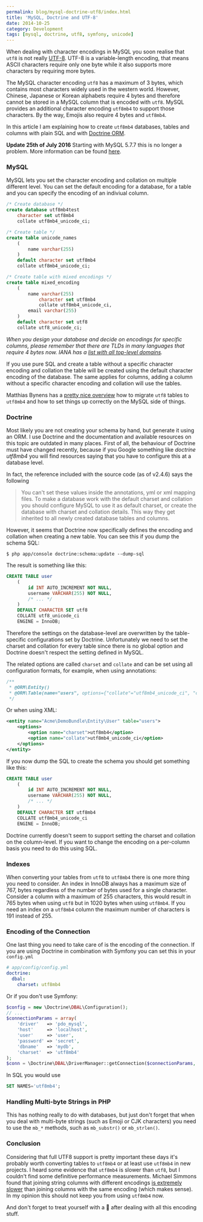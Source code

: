 ```yaml
---
permalink: blog/mysql-doctrine-utf8/index.html
title: 'MySQL, Doctrine and UTF-8'
date: 2014-10-25
category: Development
tags: [mysql, doctrine, utf8, symfony, unicode]
---
```


When dealing with character encodings in MySQL you soon realise that `utf8` is not really [UTF-8](http://en.wikipedia.org/wiki/UTF-8). UTF-8 is a variable-length encoding, that means ASCII characters require only one byte while it also supports more characters by requiring more bytes.

The MySQL character encoding `utf8` has a maximum of 3 bytes, which contains most characters widely used in the western world. However, Chinese, Japanese or Korean alphabets require 4 bytes and therefore cannot be stored in a MySQL column that is encoded with `utf8`. MySQL provides an additional character encoding `utf8mb4` to support those characters. By the way, Emojis also require 4 bytes and `utf8mb4`.

In this article I am explaining how to create `utf8mb4` databases, tables and columns with plain SQL and with [Doctrine ORM](http://www.doctrine-project.org).

**Update 25th of July 2016** Starting with MySQL 5.7.7 this is no longer a problem. More information can be found [here](https://github.com/doctrine/dbal/pull/851#issuecomment-104269536).

### MySQL

MySQL lets you set the character encoding and collation on multiple different level. You can set the default encoding for a database, for a table and you can specify the encoding of an indiviual column.

```sql
/* Create database */
create database utf8mb4test
    character set utf8mb4
    collate utf8mb4_unicode_ci;

/* Create table */
create table unicode_names
    (
        name varchar(255)
    )
    default character set utf8mb4
    collate utf8mb4_unicode_ci;

/* Create table with mixed encodings */
create table mixed_encoding
    (
        name varchar(255)
            character set utf8mb4
            collate utf8mb4_unicode_ci,
        email varchar(255)
    )
    default character set utf8
    collate utf8_unicode_ci;
```

_When you design your database and decide on encodings for specific columns, please remember that there are TLDs in many languages that require 4 bytes now. IANA has a [list with all top-level domains](http://www.iana.org/domains/root/db)._

If you use pure SQL and create a table without a specific character encoding and collation the table will be created using the default character encoding of the database. The same applies for columns, adding a column without a specific character encoding and collation will use the tables.

Matthias Bynens has a [pretty nice overview](https://mathiasbynens.be/notes/mysql-utf8mb4) how to migrate `utf8` tables to `utf8mb4` and how to set things up correctly on the MySQL side of things.

### Doctrine

Most likely you are not creating your schema by hand, but generate it using an ORM. I use Doctrine and the documentation and available resources on this topic are outdated in many places. First of all, the behaviour of Doctrine must have changed recently, because if you Google something like _doctrine utf8mb4_ you will find resources saying that you have to configure this at a database level.

In fact, the reference included with the source code (as of v2.4.6) says the following

> You can't set these values inside the annotations, yml or xml mapping files. To make a database work with the default charset and collation you should configure MySQL to use it as default charset, or create the database with charset and collation details. This way they get inherited to all newly created database tables and columns.

However, it seems that Doctrine now specifically defines the encoding and collation when creating a new table. You can see this if you dump the schema SQL:

```shell
$ php app/console doctrine:schema:update --dump-sql
```

The result is something like this:

```sql
CREATE TABLE user
    (
        id INT AUTO_INCREMENT NOT NULL,
        username VARCHAR(255) NOT NULL,
        /* ... */
    )
    DEFAULT CHARACTER SET utf8
    COLLATE utf8_unicode_ci
    ENGINE = InnoDB;
```

Therefore the settings on the database-level are overwritten by the table-specific configurations set by Doctrine. Unfortunately we need to set the charset and collation for every table since there is no global option and Doctrine doesn't respect the setting defined in MySQL.

The related options are called `charset` and `collate` and can be set using all configuration formats, for example, when using annotations:

```php
/**
 * @ORM\Entity()
 * @ORM\Table(name="users", options={"collate"="utf8mb4_unicode_ci", "charset"="utf8mb4"})
 */
```

Or when using XML:

```xml
<entity name="Acme\DemoBundle\Entity\User" table="users">
    <options>
        <option name="charset">utf8mb4</option>
        <option name="collate">utf8mb4_unicode_ci</option>
    </options>
</entity>
```

If you now dump the SQL to create the schema you should get something like this:

```sql
CREATE TABLE user
    (
        id INT AUTO_INCREMENT NOT NULL,
        username VARCHAR(255) NOT NULL,
        /* ... */
    )
    DEFAULT CHARACTER SET utf8mb4
    COLLATE utf8mb4_unicode_ci
    ENGINE = InnoDB;
```

Doctrine currently doesn't seem to support setting the charset and collation on the column-level. If you want to change the encoding on a per-column basis you need to do this using SQL.

### Indexes

When converting your tables from `utf8` to `utf8mb4` there is one more thing you need to consider. An index in InnoDB always has a maximum size of 767, bytes regardless of the number of bytes used for a single character. Consider a column with a maximum of 255 characters, this would result in 765 bytes when using `utf8` but in 1020 bytes when using `utf8mb4`. If you need an index on a `utf8mb4` column the maximum number of characters is 191 instead of 255.

### Encoding of the Connection

One last thing you need to take care of is the encoding of the connection. If you are using Doctrine in combination with Symfony you can set this in your `config.yml`

```yaml
# app/config/config.yml
doctrine:
  dbal:
    charset: utf8mb4
```

Or if you don't use Symfony:

```php
$config = new \Doctrine\DBAL\Configuration();
// ...
$connectionParams = array(
    'driver'   => 'pdo_mysql',
    'host'     => 'localhost',
    'user'     => 'user',
    'password' => 'secret',
    'dbname'   => 'mydb',
    'charset'  => 'utf8mb4'
);
$conn = \Doctrine\DBAL\DriverManager::getConnection($connectionParams, $config);
```

In SQL you would use

```sql
SET NAMES='utf8mb4';
```

### Handling Multi-byte Strings in PHP

This has nothing really to do with databases, but just don't forget that when you deal with multi-byte strings (such as Emoji or CJK characters) you need to use the `mb_*` methods, such as `mb_substr()` or `mb_strlen()`.

### Conclusion

Considering that full UTF8 support is pretty important these days it's probably worth converting tables to `utf8mb4` or at least use `utf8mb4` in new projects. I heard some evidence that `utf8mb4` is slower than `utf8`, but I couldn't find some definitive performance measurements. Michael Simmons found that joining string columns with different encodings [is extremely slower](http://info.michael-simons.eu/2013/01/21/java-mysql-and-multi-byte-utf-8-support/) than joining columns with the same encoding (which makes sense). In my opinion this should not keep you from using `utf8mb4` now.

And don't forget to treat yourself with a &#x1f37a; after dealing with all this encoding stuff.
